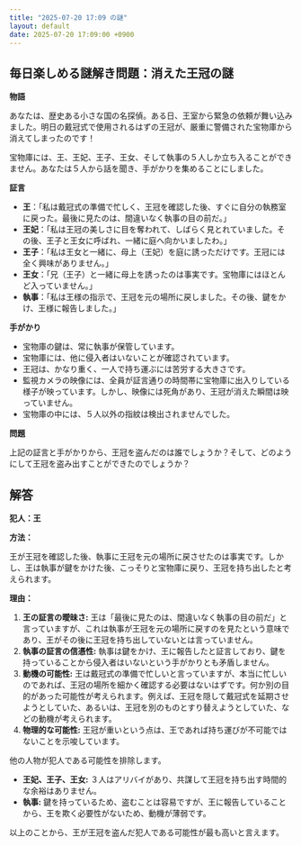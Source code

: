 ```yaml
---
title: "2025-07-20 17:09 の謎"
layout: default
date: 2025-07-20 17:09:00 +0900
---
```

## 毎日楽しめる謎解き問題：消えた王冠の謎

**物語**

あなたは、歴史ある小さな国の名探偵。ある日、王室から緊急の依頼が舞い込みました。明日の戴冠式で使用されるはずの王冠が、厳重に警備された宝物庫から消えてしまったのです！

宝物庫には、王、王妃、王子、王女、そして執事の５人しか立ち入ることができません。あなたは５人から話を聞き、手がかりを集めることにしました。

**証言**

*   **王**：「私は戴冠式の準備で忙しく、王冠を確認した後、すぐに自分の執務室に戻った。最後に見たのは、間違いなく執事の目の前だ。」
*   **王妃**：「私は王冠の美しさに目を奪われて、しばらく見とれていました。その後、王子と王女に呼ばれ、一緒に庭へ向かいましたわ。」
*   **王子**：「私は王女と一緒に、母上（王妃）を庭に誘っただけです。王冠には全く興味がありません。」
*   **王女**：「兄（王子）と一緒に母上を誘ったのは事実です。宝物庫にはほとんど入っていません。」
*   **執事**：「私は王様の指示で、王冠を元の場所に戻しました。その後、鍵をかけ、王様に報告しました。」

**手がかり**

*   宝物庫の鍵は、常に執事が保管しています。
*   宝物庫には、他に侵入者はいないことが確認されています。
*   王冠は、かなり重く、一人で持ち運ぶには苦労する大きさです。
*   監視カメラの映像には、全員が証言通りの時間帯に宝物庫に出入りしている様子が映っています。しかし、映像には死角があり、王冠が消えた瞬間は映っていません。
*   宝物庫の中には、５人以外の指紋は検出されませんでした。

**問題**

上記の証言と手がかりから、王冠を盗んだのは誰でしょうか？そして、どのようにして王冠を盗み出すことができたのでしょうか？

## 解答

**犯人：王**

**方法：**

王が王冠を確認した後、執事に王冠を元の場所に戻させたのは事実です。しかし、王は執事が鍵をかけた後、こっそりと宝物庫に戻り、王冠を持ち出したと考えられます。

**理由：**

1.  **王の証言の曖昧さ:** 王は「最後に見たのは、間違いなく執事の目の前だ」と言っていますが、これは執事が王冠を元の場所に戻すのを見たという意味であり、王がその後に王冠を持ち出していないとは言っていません。
2.  **執事の証言の信憑性:** 執事は鍵をかけ、王に報告したと証言しており、鍵を持っていることから侵入者はいないという手がかりとも矛盾しません。
3.  **動機の可能性:** 王は戴冠式の準備で忙しいと言っていますが、本当に忙しいのであれば、王冠の場所を細かく確認する必要はないはずです。何か別の目的があった可能性が考えられます。例えば、王冠を隠して戴冠式を延期させようとしていた、あるいは、王冠を別のものとすり替えようとしていた、などの動機が考えられます。
4.  **物理的な可能性:** 王冠が重いという点は、王であれば持ち運びが不可能ではないことを示唆しています。

他の人物が犯人である可能性を排除します。

*   **王妃、王子、王女:** ３人はアリバイがあり、共謀して王冠を持ち出す時間的な余裕はありません。
*   **執事:** 鍵を持っているため、盗むことは容易ですが、王に報告していることから、王を欺く必要性がないため、動機が薄弱です。

以上のことから、王が王冠を盗んだ犯人である可能性が最も高いと言えます。

